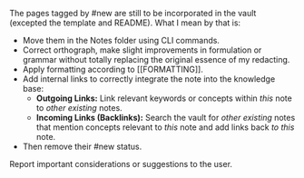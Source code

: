 The pages tagged by #new are still to be incorporated in the vault (excepted the template and README). What I mean by that is:
- Move them in the Notes folder using CLI commands.
- Correct orthograph, make slight improvements in formulation or grammar without totally replacing the original essence of my redacting.
- Apply formatting according to [[FORMATTING]].
- Add internal links to correctly integrate the note into the knowledge base:
    - **Outgoing Links:** Link relevant keywords or concepts within *this* note to *other existing* notes.
    - **Incoming Links (Backlinks):** Search the vault for *other existing* notes that mention concepts relevant to *this* note and add links back *to this* note.
- Then remove their #new status.

Report important considerations or suggestions to the user.